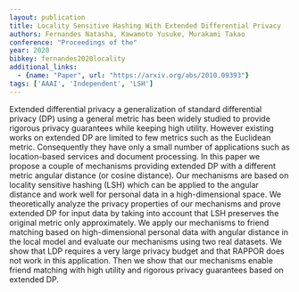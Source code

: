 ```yaml
---
layout: publication
title: Locality Sensitive Hashing With Extended Differential Privacy
authors: Fernandes Natasha, Kawamoto Yusuke, Murakami Takao
conference: "Proceedings of the"
year: 2020
bibkey: fernandes2020locality
additional_links:
  - {name: "Paper", url: "https://arxiv.org/abs/2010.09393"}
tags: ['AAAI', 'Independent', 'LSH']
---
```

Extended differential privacy a generalization of standard differential privacy (DP) using a general metric has been widely studied to provide rigorous privacy guarantees while keeping high utility. However existing works on extended DP are limited to few metrics such as the Euclidean metric. Consequently they have only a small number of applications such as location-based services and document processing. In this paper we propose a couple of mechanisms providing extended DP with a different metric angular distance (or cosine distance). Our mechanisms are based on locality sensitive hashing (LSH) which can be applied to the angular distance and work well for personal data in a high-dimensional space. We theoretically analyze the privacy properties of our mechanisms and prove extended DP for input data by taking into account that LSH preserves the original metric only approximately. We apply our mechanisms to friend matching based on high-dimensional personal data with angular distance in the local model and evaluate our mechanisms using two real datasets. We show that LDP requires a very large privacy budget and that RAPPOR does not work in this application. Then we show that our mechanisms enable friend matching with high utility and rigorous privacy guarantees based on extended DP.
